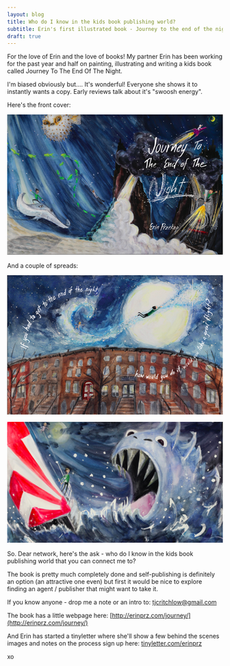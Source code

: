```yaml
---
layout: blog
title: Who do I know in the kids book publishing world?
subtitle: Erin's first illustrated book - Journey to the end of the night
draft: true
---
```


For the love of Erin and the love of books! My partner Erin has been working for the past year and half on painting, illustrating and writing a kids book called Journey To The End Of The Night.

I'm biased obviously but.... It's wonderful! Everyone she shows it to instantly wants a copy. Early reviews talk about it's "swoosh energy".

Here's the front cover:

![](/images/coverscreenshot.png)

And a couple of spreads:

![](/images/page1screenshot.png)

![](/images/seamonsterscreenshot.png)

So. Dear network, here's the ask - who do I know in the kids book publishing world that you can connect me to?

The book is pretty much completely done and self-publishing is definitely an option (an attractive one even) but first it would be nice to explore finding an agent / publisher that might want to take it.

If you know anyone - drop me a note or an intro to: tjcritchlow@gmail.com

The book has a little webpage here: [http://erinprz.com/journey/](http://erinprz.com/journey/)

And Erin has started a tinyletter where she'll show a few behind the scenes images and notes on the process sign up here: [tinyletter.com/erinprz](https://tinyletter.com/erinprz)

xo

